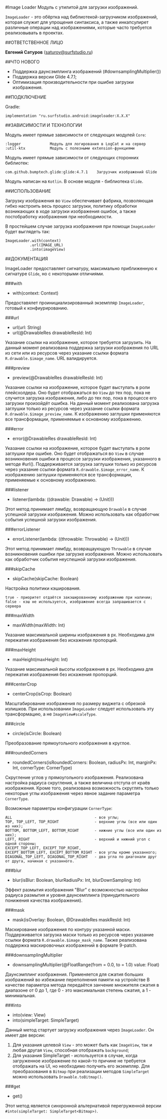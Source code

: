 #Image Loader
Модуль с утилитой для загрузки изображений.

`ImageLoader` - это обёртка над библиотекой-загрузчиком изображений, которая служит для упрощения 
синтаксиса, а также инкапсулирет различные операции над изображениями, которые часто требуется
реализовывать в проектах.

##ОТВЕТСТВЕННОЕ ЛИЦО

**Евгений Сатуров** (saturov@surfstudio.ru)

##ЧТО НОВОГО

* Поддержка даунсэмплинга изображений (#downsamplingMultiplier())
* Поддержка версии Glide 4.7.1;
* Оптимизация производительности при ошибке загрузки изображения.

##ПОДКЛЮЧЕНИЕ

Gradle:

    implementation "ru.surfstudio.android:imageloader:X.X.X"

##ЗАВИСИМОСТИ И ТЕХНОЛОГИИ

Модуль имеет прямые зависимости от следующих модулей `Core`:

    :logger             Модуль для логирования в LogCat и на сервер
    :util-ktx           Модуль с полезными extension-функциями
    
Модуль имеет прямые зависимости от следующих сторонних библиотек:
    
    com.github.bumptech.glide:glide:4.7.1    Загрузчик изображений Glide

Модуль написан на `Kotlin`. В основе модуля - библиотека `Glide`.

##ИСПОЛЬЗОВАНИЕ

Загрузку изображения во `View` обеспечивает фабрика, позволяющая гибко настроить весь процесс загрузки,
политику обработки возникающих в ходе загрузки изображения ошибок, а также постобработку изображения 
при необходимости.

В простейшем случае загрузка изображения при помощи `ImageLoader` будет выглядеть так:

    ImageLoader.with(context)
               .url(IMAGE_URL)
               .into(imageView)

##ДОКУМЕНТАЦИЯ

ImageLoader предоставляет сигнатуру, максимально приближенную к сигнатуре `Glide`, но с некоторыми 
отличиями.

###with
* with(context: Context)

Предоставялет проинициализированный экземпляр `ImageLoader`, готовый к конфиурированию.

###url
* url(url: String)
* url(@DrawableRes drawableResId: Int)
    
Указание ссылки на изображение, которое требуется загрузить. На данный момент реализована поддержка 
загрузки изображения по URL из сети или из ресурсов через указание ссылки формата 
`R.drawable.$image_name`. URL валидируется.

###preview
* preview(@DrawableRes drawableResId: Int)

Указание ссылки на изображение, которое будет выступать в роли плейсхолдера. Оно будет отображаться 
во `View` до тех пор, пока не случится загрузка изображения, либо до тех пор, пока в процессе его 
загрузки произойдёт ошибка. На данный момент реализована загрузка заглушки только из ресурсов через
указание ссылки формата `R.drawable.$image_preview_name`. К изображению заглушки применяются все 
трансформации, применяемые к основному изображению.

###error
* error(@DrawableRes drawableResId: Int)

Указание ссылки на изображение, которое будет выступать в роли заглушки при ошибке. Оно будет 
отображаться во `View` в случае возникновения ошибки в процессе загрузки изображения, указанного в 
методе #url(). Поддерживается загрузка заглушки только из ресурсов через указание ссылки формата 
`R.drawable.$image_error_name`. К изображению заглушки применяются все трансформации, применяемые 
к основному изображению.

###listener
* listener(lambda: ((drawable: Drawable) -> (Unit)))

Этот метод принимает лямбду, возвращающую `Drawable` в случае успешной загрузки изображения. Можно 
использовать как обработчик события успешной загрузки изображения.
 
###errorListener
* errorListener(lambda: ((throwable: Throwable) -> (Unit)))

Этот метод принимает лямбду, возвращаующую `Throwable` в случае возникновения ошибки при загрузке 
изображения. Можно использовать как обработчик события неуспешной загрузки изображения.

###skipCache
* skipCache(skipCache: Boolean)

Настройка политики кэширования. 

    true - приоритет отдаётся закэшированному изображению при наличии;
    false - кэш не используется, изображение всегда запрашивается с сервера
    
###maxWidth
* maxWidth(maxWidth: Int)

Указание максимальной ширины изображения в px. Необходима для пережатия изображения без искажения 
пропорций.

###maxHeight
* maxHeight(maxHeight: Int)

Указание максимальной высоты изображения в px. Необходима для пережатия изображения без искажения 
пропорций.

###centerCrop
* centerCrop(isCrop: Boolean)

Масштабирование изображения по размеру виджета с обрезкой излишков. При использовании `ImageLoader`
следует использовать эту трансформацию, а не `ImageView#scaleType`.

###circle
* circle(isCircle: Boolean)

Преобразование прямоугольного изображения в круглое.

###roundedCorners

* roundedCorners(isRoundedCorners: Boolean, radiusPx: Int, marginPx: Int, cornerType: CornerType)

Скругление углов у прямоугольного изображения. Реализована настройка радиуса скругления, а также 
величина отступа от краёв изображения. Кроме того, реализована возможность скруглять только 
некоторые углы изображения через явное задание параметра `CornerType`.

Возможные параметры конфигурации `CornerType`:

    ALL                                     - все углы;
    TOP, TOP_LEFT, TOP_RIGHT                - верхние углы (все или один из них);
    BOTTOM, BOTTOM_LEFT, BOTTOM_RIGHT       - нижние углы (все или один из них);
    LEFT, RIGHT                             - верхний и нижний угол с одной стороны; 
    EXCEPT_TOP_LEFT, EXCEPT_TOP_RIGHT, 
    EXCEPT_BOTTOM_LEFT, EXCEPT_BOTTOM_RIGHT - все углы кроме указанного;
    DIAGONAL_TOP_LEFT, DIAGONAL_TOP_RIGHT   - два угла по диагонали друг от друга, начиная с указанного.
    
###blur
* blur(isBlur: Boolean, blurRadiusPx: Int, blurDownSampling: Int)

Эффект размытия изображения "Blur" с возможностью настройки радиуса размытия и уровня даунсемплинга
(принудительного понижения качества изображения).

###mask
* mask(isOverlay: Boolean, @DrawableRes maskResId: Int)

Маскирование изображения по контуру указанной маски. Поддерживается загрузка маски только из 
ресурсов через указание ссылки формата `R.drawable.$image_mask_name`. Также реализована поддержка 
маскировочных изображений в формате 9-patch.

###downsamplingMultiplier
*  downsamplingMultiplier(@FloatRange(from = 0.0, to = 1.0) value: Float)

Даунсэмплинг изображения. Применяется для сжатия больших изображений во избежание переполнения памяти на устройстве
В качестве параметра метода передаётся занчение множителя сжатия в диапазоне от 0 до 1, где 0 - это максимальная степень сжатия,
а 1 - минимальная.

###into
* into(view: View)
* into(simpleTarget: SimpleTarget<Bitmap>)

Данный метод стартует загрузку изображения через `ImageLoader`. Он имеет две версии:

1. Для указания целевой `View` - это может быть как `ImageView`, так и любая другая `View`, способная 
отображать `background`;
2. Для указания SimpleTarget - используется в случае, когда загруженное изображение по какой-то 
причине не требуется отображать на UI, но необходимо получить его экземпляр.
Для преобразования в `Bitmap` при реализации методов `SimpleTarget` можно использовать `Drawable.toBitmap()`.

###get
* get()

Этот метод является синхронной альтернативой перегруженной версии 
`#into(simpleTarget: SimpleTarget<Bitmap>)`.